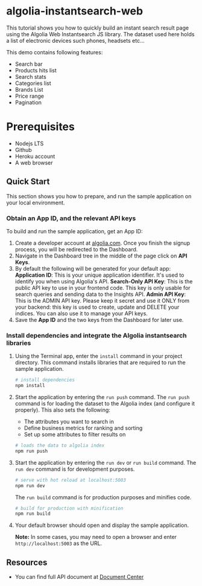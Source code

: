 # algolia-instantsearch-web

This tutorial shows you how to quickly build an instant search result page using the Algolia Web Instantsearch JS library. The dataset used here holds a list of electronic devices such phones, headsets etc...

This demo contains following features:

- Search bar
- Products hits list
- Search stats
- Categories list
- Brands List
- Price range
- Pagination

# Prerequisites

- Nodejs LTS
- Github
- Heroku account
- A web browser

## Quick Start

This section shows you how to prepare, and run the sample application on your local environment.

### Obtain an App ID, and the relevant API keys

To build and run the sample application, get an App ID:

1. Create a developer account at [algolia.com](https://www.algolia.com/users/sign_up). Once you finish the signup process, you will be redirected to the Dashboard.
2. Navigate in the Dashboard tree in the middle of the page click on **API Keys**.
3. By default the following will be generated for your default app:
   **Application ID**: This is your unique application identifier. It's used to identify you when using Algolia's API.
   **Search-Only API Key**: This is the public API key to use in your frontend code. This key is only usable for search queries and sending data to the Insights API.
   **Admin API Key**: This is the ADMIN API key. Please keep it secret and use it ONLY from your backend: this key is used to create, update and DELETE your indices. You can also use it to manage your API keys.
4. Save the **App ID** and the two keys from the Dashboard for later use.

### Install dependencies and integrate the Algolia instantsearch libraries

1. Using the Terminal app, enter the `install` command in your project directory. This command installs libraries that are required to run the sample application.
   ```bash
   # install dependencies
   npm install
   ```
2. Start the application by entering the `run push` command.
   The `run push` command is for loading the dataset to the Algolia index (and configure it properly).
   This also sets the following:

   - The attributes you want to search in
   - Define business metrics for ranking and sorting
   - Set up some attributes to filter results on

   ```bash
   # loads the data to algolia index
   npm run push
   ```

3. Start the application by entering the `run dev` or `run build` command.
   The `run dev` command is for development purposes.
   ```bash
   # serve with hot reload at localhost:5003
   npm run dev
   ```
   The `run build` command is for production purposes and minifies code.
   ```bash
   # build for production with minification
   npm run build
   ```
4. Your default browser should open and display the sample application.

   **Note:** In some cases, you may need to open a browser and enter `http://localhost:5003` as the URL.

## Resources

- You can find full API document at [Document Center](https://www.algolia.com/doc/)
